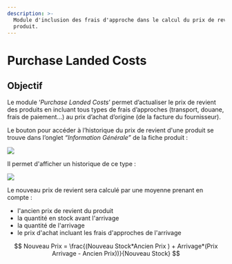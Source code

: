 ```yaml
---
description: >-
  Module d'inclusion des frais d'approche dans le calcul du prix de revient d'un
  produit.
---
```


# Purchase Landed Costs

## Objectif

Le module ‘_Purchase Landed Costs_’ permet d’actualiser le prix de revient des produits en incluant tous types de frais d’approches \(transport, douane, frais de paiement…\) au prix d’achat d’origine \(de la facture du fournisseur\).

Le bouton pour accéder à l’historique du prix de revient d'une produit se trouve dans l’onglet _“Information Générale”_ de la fiche produit :

![](https://lh5.googleusercontent.com/s35se7KM7lYaLYK3Ba2vmoMVeCLABfWCRhbwu541Da060zuxbOzo3NFC-PqLUzmmQtsU2pxwYZOsjh6xq7DvuWMGEDKd4WffAmN1KNTRHfSBdKUdYBj-A_E3ledrFms0kqb4Zt9V)

Il permet d'afficher un historique de ce type :

![](https://lh4.googleusercontent.com/x5Lr7Chklez0qo-UpWSRgqfrbbcd0lT6HoH19i6DZ_Y1pzXHAvz-r5QBDx11rrlEhQjBT6g4YG8HfYmUrp4eOZolmF_N2ptiN0_UyF-0B-aXLdR0Is6FCQDiscxBELQ0jsW9aVRq)

Le nouveau prix de revient sera calculé par une moyenne prenant en compte :

* l'ancien prix de revient du produit
* la quantité en stock avant l'arrivage
* la quantité de l'arrivage
* le prix d'achat incluant les frais d'approches de l'arrivage


$$
Nouveau Prix = \frac{(Nouveau Stock*Ancien Prix ) + Arrivage*(Prix Arrivage - Ancien Prix))}{Nouveau Stock}
$$



